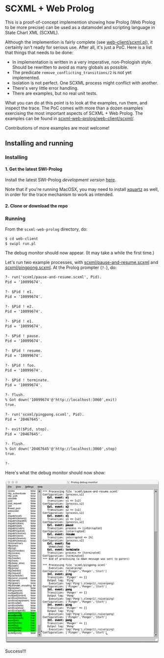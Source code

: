 # SCXML + Web Prolog

This is a proof-of-concept implemention showing how Prolog (Web Prolog to be more precise) can be used as a datamodel and scripting language in State Chart XML (SCXML).

Although the implemention is fairly complete (see [web-client/scxml.pl](https://github.com/torbjornlager/scxml-web-prolog/tree/main/web-client/scxml.pl)), it certainly isn't ready for serious use. After all, it's just a PoC. Here is a list that things that needs to be done:

- In implementation is written in a very imperative, non-Prologish style. Should be rewritten to avoid as many globals as possible.
- The predicate `remove_conflicting_transitions/2` is not yet implemented.
- Isolation is not perfect. One SCXML process might conflict with another.
- There's very little error handling.
- There are examples, but no real unit tests.

What you can do at this point is to look at the examples, run them, and inspect the trace. The PoC comes with more than a dozen examples exercising the most important aspects of SCXML + Web Prolog. The examples can be found in [scxml-web-prolog/web-client/scxml/](https://github.com/torbjornlager/scxml-web-prolog/tree/main/web-client/scxml).

Contributions of more examples are most welcome!

## Installing and running

### Installing

#### 1. Get the latest SWI-Prolog

Install the latest SWI-Prolog _development version_ [here](https://www.swi-prolog.org/download/devel). 

Note that if you're running MacOSX, you may need to install [xquartz](http://xquartz.macosforge.org/) as well, in order for the trace mechanism to work as intended.


#### 2. Clone or download the repo

### Running

From the `scxml-web-prolog` directory, do:

```
$ cd web-client
$ swipl run.pl
```

The debug monitor should now appear. (It may take a while the first time.)

Let's run two example processes, with [scxml/pause-and-resume.scxml](https://github.com/torbjornlager/scxml-web-prolog/tree/main/web-client/scxml/pause-and-resume.scxml) and [scxml/pingpong.scxml](https://github.com/torbjornlager/scxml-web-prolog/tree/main/web-client/scxml/pingpong.scxml). At the Prolog prompter (`?-`), do:

```text
?- run('scxml/pause-and-resume.scxml', Pid).
Pid = '10099674'.

?- $Pid ! e1.
Pid = '10099674'.

?- $Pid ! e2.
Pid = '10099674'.

?- $Pid ! e1.
Pid = '10099674'.

?- $Pid ! pause.
Pid = '10099674'.

?- $Pid ! resume.
Pid = '10099674'.

?- $Pid ! foo.
Pid = '10099674'.

?- $Pid ! terminate.
Pid = '10099674'.

?- flush.
% Got down('10099674'@'http://localhost:3060',exit)
true.

?- run('scxml/pingpong.scxml', Pid).
Pid = '20467645'.

?- exit($Pid, stop).
Pid = '20467645'.

?- flush.
% Got down('20467645'@'http://localhost:3060',stop)
true.

?-
```

Here's what the debug monitor should now show:

![Alt text](img/debug-monitor.jpg?raw=true "The Prolog debug monitor")

Success!!!


